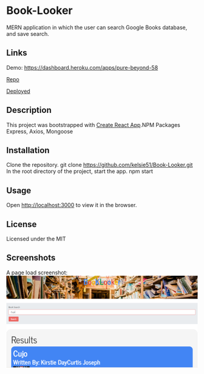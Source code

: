 # Book-Looker

MERN application in which the user can search Google Books database, and save search.

## Links
Demo: https://dashboard.heroku.com/apps/pure-beyond-58

[Repo](https://github.com/kelsie51/Book-Looker)

[Deployed](https://kelsie51.github.io/Book-Looker/)

## Description
This project was bootstrapped with [Create React App](https://github.com/facebook/create-react-app).NPM Packages Express, Axios, Mongoose

## Installation
Clone the repository.
 git clone https://github.com/kelsie51/Book-Looker.git
In the root directory of the project, start the app.
npm start

## Usage

Open [http://localhost:3000](http://localhost:3000) to view it in the browser.

## License
Licensed under the MIT

## Screenshots

A page load screenshot:
![PageLoad](Screenshot.PNG)


